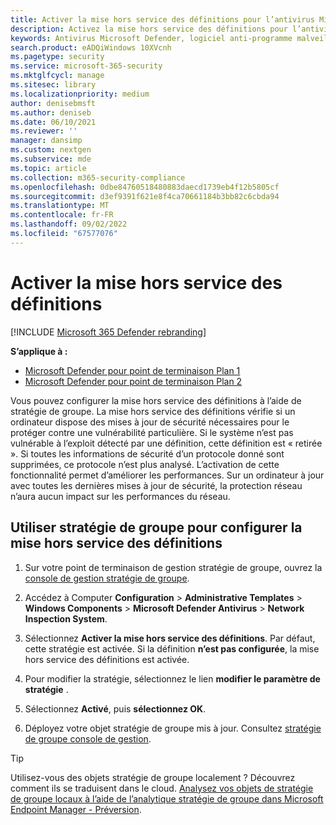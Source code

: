 ```yaml
---
title: Activer la mise hors service des définitions pour l’antivirus Microsoft Defender
description: Activez la mise hors service des définitions pour l’antivirus Microsoft Defender.
keywords: Antivirus Microsoft Defender, logiciel anti-programme malveillant, sécurité, defender, mise hors service des définitions
search.product: eADQiWindows 10XVcnh
ms.pagetype: security
ms.service: microsoft-365-security
ms.mktglfcycl: manage
ms.sitesec: library
ms.localizationpriority: medium
author: denisebmsft
ms.author: deniseb
ms.date: 06/10/2021
ms.reviewer: ''
manager: dansimp
ms.custom: nextgen
ms.subservice: mde
ms.topic: article
ms.collection: m365-security-compliance
ms.openlocfilehash: 0dbe84760518480883daecd1739eb4f12b5805cf
ms.sourcegitcommit: d3ef9391f621e8f4ca70661184b3bb82c6cbda94
ms.translationtype: MT
ms.contentlocale: fr-FR
ms.lasthandoff: 09/02/2022
ms.locfileid: "67577076"
---
```

# <a name="turn-on-definition-retirement"></a>Activer la mise hors service des définitions

[!INCLUDE [Microsoft 365 Defender rebranding](../../includes/microsoft-defender.md)]

**S’applique à :**
- [Microsoft Defender pour point de terminaison Plan 1](https://go.microsoft.com/fwlink/p/?linkid=2154037)
- [Microsoft Defender pour point de terminaison Plan 2](https://go.microsoft.com/fwlink/p/?linkid=2154037)

Vous pouvez configurer la mise hors service des définitions à l’aide de stratégie de groupe. La mise hors service des définitions vérifie si un ordinateur dispose des mises à jour de sécurité nécessaires pour le protéger contre une vulnérabilité particulière. Si le système n’est pas vulnérable à l’exploit détecté par une définition, cette définition est « retirée ». Si toutes les informations de sécurité d’un protocole donné sont supprimées, ce protocole n’est plus analysé. L’activation de cette fonctionnalité permet d’améliorer les performances. Sur un ordinateur à jour avec toutes les dernières mises à jour de sécurité, la protection réseau n’aura aucun impact sur les performances du réseau.

## <a name="use-group-policy-to-configure-definition-retirement"></a>Utiliser stratégie de groupe pour configurer la mise hors service des définitions

1. Sur votre point de terminaison de gestion stratégie de groupe, ouvrez la [console de gestion stratégie de groupe](/previous-versions/windows/it-pro/windows-server-2008-R2-and-2008/cc731212(v=ws.11)).

2. Accédez à Computer **Configuration** \> **Administrative Templates** \> **Windows Components** \> **Microsoft Defender Antivirus** \> **Network Inspection System**.

3. Sélectionnez **Activer la mise hors service des définitions**. Par défaut, cette stratégie est activée. Si la définition **n’est pas configurée**, la mise hors service des définitions est activée.

4. Pour modifier la stratégie, sélectionnez le lien **modifier le paramètre de stratégie** .

5. Sélectionnez **Activé**, puis **sélectionnez OK**.

6. Déployez votre objet stratégie de groupe mis à jour. Consultez [stratégie de groupe console de gestion](/windows/win32/srvnodes/group-policy).

> [!TIP]
> Utilisez-vous des objets stratégie de groupe localement ? Découvrez comment ils se traduisent dans le cloud. [Analysez vos objets de stratégie de groupe locaux à l’aide de l’analytique stratégie de groupe dans Microsoft Endpoint Manager - Préversion](/mem/intune/configuration/group-policy-analytics).
